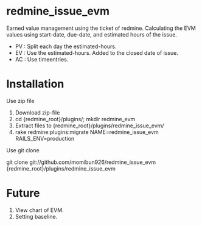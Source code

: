 redmine_issue_evm
=================

Earned value management using the ticket of redmine.
Calculating the EVM values using start-date, due-date, and estimated hours of the issue.

* PV : Split each day the estimated-hours.
* EV : Use the estimated-hours. Added to the closed date of issue.
* AC : Use timeentries.

Installation
=================

Use zip file

1. Download zip-file
2. cd {redmine_root}/plugins/; mkdir redmine_evm
3. Extract files to {redmine_root}/plugins/redmine_issue_evm/
4. rake redmine:plugins:migrate NAME=redmine_issue_evm RAILS_ENV=production

Use git clone

git clone git://github.com/momibun926/redmine_issue_evm {redmine_root}/plugins/redmine_issue_evm

Future
=================

1. View chart of EVM.
2. Setting baseline.
